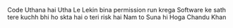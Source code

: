 Code Uthana hai Utha Le Lekin bina permission run krega Software ke sath tere kuchh bhi ho skta hai o teri risk hai
Nam to Suna hi Hoga Chandu Khan
